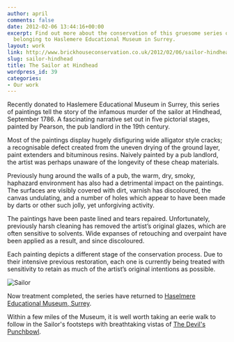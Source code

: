 ```yaml
---
author: april
comments: false
date: 2012-02-06 13:44:16+00:00
excerpt: Find out more about the conservation of this gruesome series of paintings
  belonging to Haslemere Educational Museum in Surrey.
layout: work
link: http://www.brickhouseconservation.co.uk/2012/02/06/sailor-hindhead/
slug: sailor-hindhead
title: The Sailor at Hindhead
wordpress_id: 39
categories:
- Our work
---
```


Recently donated to Haslemere Educational Museum in Surrey, this series of paintings tell the story of the infamous murder of the sailor at Hindhead, September 1786. A fascinating narrative set out in five pictorial stages, painted by Pearson, the pub landlord in the 19th century.

Most of the paintings display hugely disfiguring wide alligator style cracks; a recognisable defect created from the uneven drying of the ground layer, paint extenders and bituminous resins. Naively painted by a pub landlord, the artist was perhaps unaware of the longevity of these cheap materials.

Previously hung around the walls of a pub, the warm, dry, smoky, haphazard environment has also had a detrimental impact on the paintings. The surfaces are visibly covered with dirt, varnish has discoloured, the canvas undulating, and a number of holes which appear to have been made by darts or other such jolly, yet unforgiving activity.

The paintings have been paste lined and tears repaired. Unfortunately, previously harsh cleaning has removed the artist’s original glazes, which are often sensitive to solvents. Wide expanses of retouching and overpaint have been applied as a result, and since discoloured.

Each painting depicts a different stage of the conservation process. Due to their intensive previous restoration, each one is currently being treated with sensitivity to retain as much of the artist’s original intentions as possible.

![Sailor](http://www.brickhouseconservation.co.uk/wp-content/uploads/2012/02/sailorC1.jpg)

Now treatment completed, the series have returned to [Haselmere Educational Museum, Surrey](http://www.haslemeremuseum.co.uk/).

Within a few miles of the Museum, it is well worth taking an eerie walk to follow in the Sailor's footsteps with breathtaking vistas of [The Devil's Punchbowl](http://www.nationaltrust.org.uk/home/item253904/).
